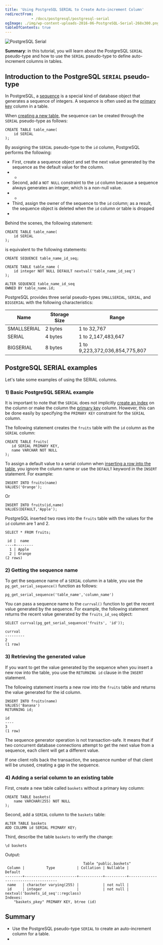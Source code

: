 ```yaml
---
title: 'Using PostgreSQL SERIAL to Create Auto-increment Column'
redirectFrom: 
            - /docs/postgresql/postgresql-serial
ogImage: ./img/wp-content-uploads-2016-06-PostgreSQL-Serial-268x300.png
tableOfContents: true
---
```


![PostgreSQL Serial](./img/wp-content-uploads-2016-06-PostgreSQL-Serial-268x300.png)



**Summary**: in this tutorial, you will learn about the PostgreSQL `SERIAL` pseudo-type and how to use the `SERIAL` pseudo-type to define auto-increment columns in tables.



## Introduction to the PostgreSQL `SERIAL` pseudo-type



In PostgreSQL, a [sequence](/docs/postgresql/postgresql-sequences/) is a special kind of database object that generates a sequence of integers. A sequence is often used as the [primary key](https://www.postgresqltutorial.com/postgresql-tutorial/postgresql-primary-key) column in a table.



When [creating a new table](/docs/postgresql/postgresql-create-table), the sequence can be created through the `SERIAL` pseudo-type as follows:



```
CREATE TABLE table_name(
    id SERIAL
);
```



By assigning the `SERIAL` pseudo-type to the `id` column, PostgreSQL performs the following:



- First, create a sequence object and set the next value generated by the sequence as the default value for the column.
- -
- Second, add a `NOT NULL` constraint to the `id` column because a sequence always generates an integer, which is a non-null value.
- -
- Third, assign the owner of the sequence to the `id` column; as a result, the sequence object is deleted when the `id` column or table is dropped
- 


Behind the scenes, the following statement:



```
CREATE TABLE table_name(
    id SERIAL
);
```



is equivalent to the following statements:



```
CREATE SEQUENCE table_name_id_seq;

CREATE TABLE table_name (
    id integer NOT NULL DEFAULT nextval('table_name_id_seq')
);

ALTER SEQUENCE table_name_id_seq
OWNED BY table_name.id;
```



PostgreSQL provides three serial pseudo-types `SMALLSERIAL`, `SERIAL`, and `BIGSERIAL` with the following characteristics:



| **Name**    | **Storage Size** | **Range**                      |
| ----------- | ---------------- | ------------------------------ |
| SMALLSERIAL | 2 bytes          | 1 to 32,767                    |
| SERIAL      | 4 bytes          | 1 to 2,147,483,647             |
| BIGSERIAL   | 8 bytes          | 1 to 9,223,372,036,854,775,807 |



## PostgreSQL SERIAL examples



Let's take some examples of using the SERIAL columns.



### 1) Basic PostgreSQL SERIAL example



It is important to note that the `SERIAL` does not implicitly [create an index](https://www.postgresqltutorial.com/postgresql-indexes/postgresql-create-index/) on the column or make the column the [primary key](/docs/postgresql/postgresql-primary-key) column. However, this can be done easily by specifying the `PRIMARY KEY` constraint for the `SERIAL` column.



The following statement creates the `fruits` table with the `id` column as the `SERIAL` column:



```
CREATE TABLE fruits(
   id SERIAL PRIMARY KEY,
   name VARCHAR NOT NULL
);
```



To assign a default value to a serial column when [inserting a row into the table](/docs/postgresql/postgresql-insert), you ignore the column name or use the `DEFAULT` keyword in the `INSERT` statement. For example:



```
INSERT INTO fruits(name)
VALUES('Orange');
```



Or



```
INSERT INTO fruits(id,name)
VALUES(DEFAULT,'Apple');
```



PostgreSQL inserted two rows into the `fruits` table with the values for the `id` column are 1 and 2.



```
SELECT * FROM fruits;
```



```
 id |  name
----+--------
  1 | Apple
  2 | Orange
(2 rows)
```



### 2) Getting the sequence name



To get the sequence name of a `SERIAL` column in a table, you use the `pg_get_serial_sequence()` function as follows:



```
pg_get_serial_sequence('table_name','column_name')
```



You can pass a sequence name to the `currval()` function to get the recent value generated by the sequence. For example, the following statement returns the recent value generated by the `fruits_id_seq` object:



```
SELECT currval(pg_get_serial_sequence('fruits', 'id'));
```



```
currval
---------
2
(1 row)
```



### 3) Retrieving the generated value



If you want to get the value generated by the sequence when you insert a new row into the table, you use the `RETURNING id` clause in the `INSERT` statement.



The following statement inserts a new row into the `fruits` table and returns the value generated for the id column.



```
INSERT INTO fruits(name)
VALUES('Banana')
RETURNING id;
```



```
id
----
3
(1 row)
```



The sequence generator operation is not transaction-safe. It means that if two concurrent database connections attempt to get the next value from a sequence, each client will get a different value.



If one client rolls back the transaction, the sequence number of that client will be unused, creating a gap in the sequence.



### 4) Adding a serial column to an existing table



First, create a new table called `baskets` without a primary key column:



```
CREATE TABLE baskets(
    name VARCHAR(255) NOT NULL
);
```



Second, add a `SERIAL` column to the `baskets` table:



```
ALTER TABLE baskets
ADD COLUMN id SERIAL PRIMARY KEY;
```



Third, describe the table `baskets` to verify the change:



```
\d baskets
```



Output:



```
                                    Table "public.baskets"
 Column |          Type          | Collation | Nullable |               Default
--------+------------------------+-----------+----------+-------------------------------------
 name   | character varying(255) |           | not null |
 id     | integer                |           | not null | nextval('baskets_id_seq'::regclass)
Indexes:
    "baskets_pkey" PRIMARY KEY, btree (id)
```



## Summary



- Use the PostgreSQL pseudo-type `SERIAL` to create an auto-increment column for a table.
- 
